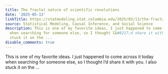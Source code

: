 ```yaml
---
title: The fractal nature of scientific revolutions
date: '2025-05-13'
linkTitle: https://statmodeling.stat.columbia.edu/2025/05/13/the-fractal-nature-of-scientific-revolutions-2/
source: Statistical Modeling, Causal Inference, and Social Science
description: This is one of my favorite ideas. I just happened to come across it today
  when searching for someone else, so I thought I&#8217;d share it with you. I also
  stuck it on the ...
disable_comments: true
---
```

This is one of my favorite ideas. I just happened to come across it today when searching for someone else, so I thought I&#8217;d share it with you. I also stuck it on the ...